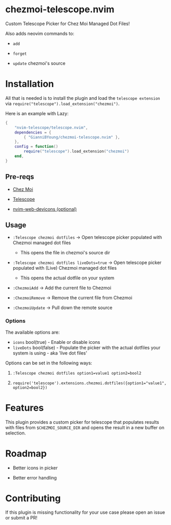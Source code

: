 # chezmoi-telescope.nvim

Custom Telescope Picker for Chez Moi Managed Dot Files!

Also adds neovim commands to:

- `add`

- `forget`

- `update` chezmoi's source

# Installation

All that is needed is to install the plugin and load the `telescope extension` via `require("telescope").load_extension("chezmoi")`.

Here is an example with Lazy:

```lua
{
    "nvim-telescope/telescope.nvim",
    dependencies = {
        { "GianniBYoung/chezmoi-telescope.nvim" },
    },
    config = function()
        require("telescope").load_extension("chezmoi")
    end,
}
```

## Pre-reqs

-  [Chez Moi](https://www.chezmoi.io/)

-  [Telescope](https://github.com/nvim-telescope/telescope.nvim/tree/master)

-  [nvim-web-devicons (optional)](https://github.com/nvim-tree/nvim-web-devicons)

## Usage

- `:Telescope chezmoi dotfiles` -> Open telescope picker populated with Chezmoi managed dot files
  - This opens the file in chezmoi's source dir

- `:Telescope chezmoi dotfiles liveDots=true` -> Open telescope picker populated with (Live) Chezmoi managed dot files
  - This opens the actual dotfile on your system

- `:ChezmoiAdd` -> Add the current file to Chezmoi

- `:ChezmoiRemove` -> Remove the current file from Chezmoi

- `:ChezmoiUpdate` -> Pull down the remote source

### Options
The available options are:
- `icons` bool(true) - Enable or disable icons
- `liveDots` bool(false) - Populate the picker with the actual dotfiles your system is using - aka 'live dot files'

Options can be set in the following ways:

1. `:Telescope chezmoi dotfiles option1=value1 option2=bool2`

2. `require('telescope').extensions.chezmoi.dotfiles({option1="value1", option2=bool2})`

# Features

This plugin provides a custom picker for telescope that populates results with files from `$CHEZMOI_SOURCE_DIR` and opens the result in a new buffer on selection.

# Roadmap

- Better icons in picker

- Better error handling

# Contributing

If this plugin is missing functionality for your use case please open an issue or submit a PR!
